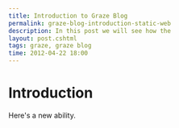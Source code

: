 ```yaml
---
title: Introduction to Graze Blog
permalink: graze-blog-introduction-static-web
description: In this post we will see how the 
layout: post.cshtml
tags: graze, graze blog
time: 2012-04-22 18:00
---
```

# Introduction #
Here's a new ability.
